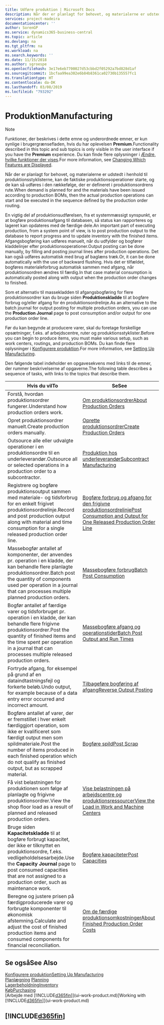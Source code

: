 ```yaml
---
title: Udføre produktion | Microsoft Docs
description: Når der er planlagt for behovet, og materialerne er udstedt i henhold til produktionsstyklisterne, kan de faktiske produktionsoperationer starte, og de kan så udføres i den rækkefølge, der er defineret i produktionsordrens rute.
services: project-madeira
documentationcenter: ''
author: SorenGP
ms.service: dynamics365-business-central
ms.topic: article
ms.devlang: na
ms.tgt_pltfrm: na
ms.workload: na
ms.search.keywords: ''
ms.date: 11/15/2018
ms.author: sgroespe
ms.openlocfilehash: 3e17e6eb7700027d53cbbd2f05292a7bd828d1af
ms.sourcegitcommit: 1bcfaa99ea302e6b84b8361ca02730b135557fc1
ms.translationtype: HT
ms.contentlocale: da-DK
ms.lasthandoff: 03/08/2019
ms.locfileid: "793292"
---
```

# <a name="manufacturing"></a><span data-ttu-id="ccfbe-103">Produktion</span><span class="sxs-lookup"><span data-stu-id="ccfbe-103">Manufacturing</span></span>
> [!NOTE]
> <span data-ttu-id="ccfbe-104">Funktioner, der beskrives i dette emne og underordnede emner, er kun synlige i brugergrænsefladen, hvis du har oplevelsen **Premium**.</span><span class="sxs-lookup"><span data-stu-id="ccfbe-104">Functionality described in this topic and sub topics is only visible in the user interface if you have the **Premium** experience.</span></span> <span data-ttu-id="ccfbe-105">Du kan finde flere oplysninger i [Ændre, hvilke funktioner der vises](ui-experiences.md).</span><span class="sxs-lookup"><span data-stu-id="ccfbe-105">For more information, see [Changing Which Features are Displayed](ui-experiences.md).</span></span>

<span data-ttu-id="ccfbe-106">Når der er planlagt for behovet, og materialerne er udstedt i henhold til produktionsstyklisterne, kan de faktiske produktionsoperationer starte, og de kan så udføres i den rækkefølge, der er defineret i produktionsordrens rute.</span><span class="sxs-lookup"><span data-stu-id="ccfbe-106">When demand is planned for and the materials have been issued according to production BOMs, then the actual production operations can start and be executed in the sequence defined by the production order routing.</span></span>  

<span data-ttu-id="ccfbe-107">En vigtig del af produktionsudførelsen, fra et systemmæssigt synspunkt, er at bogføre produktionsafgang til databasen, så status kan rapporteres og lageret kan opdateres med de færdige dele.</span><span class="sxs-lookup"><span data-stu-id="ccfbe-107">An important part of executing production, from a system point of view, is to post production output to the database to report progress and to update inventory with the finished items.</span></span> <span data-ttu-id="ccfbe-108">Afgangsbogføring kan udføres manuelt, når du udfylder og bogfører kladdelinjer efter produktionsoperationer.</span><span class="sxs-lookup"><span data-stu-id="ccfbe-108">Output posting can be done manually, by filling and posting journal lines after production operations.</span></span> <span data-ttu-id="ccfbe-109">Det kan også udføres automatisk med brug af baglæns træk.</span><span class="sxs-lookup"><span data-stu-id="ccfbe-109">Or, it can be done automatically with the use of backward flushing.</span></span> <span data-ttu-id="ccfbe-110">Hvis det er tilfældet, bogføres materialeforbrug automatisk sammen med afgang, når produktionsordren ændres til færdig.</span><span class="sxs-lookup"><span data-stu-id="ccfbe-110">In that case material consumption is automatically posted along with output when the production order changes to finished.</span></span>  

<span data-ttu-id="ccfbe-111">Som et alternativ til massekladden til afgangsbogføring for flere produktionsordrer kan du bruge siden **Produktionskladde** til at bogføre forbrug og/eller afgang for én produktionsordrelinje.</span><span class="sxs-lookup"><span data-stu-id="ccfbe-111">As an alternative to the batch journal for output posting for multiple production orders, you can use the **Production Journal** page to post consumption and/or output for one production order line.</span></span>

<span data-ttu-id="ccfbe-112">Før du kan begynde at producere varer, skal du foretage forskellige opsætninger, f.eks. af arbejdscentre, ruter og produktionsstyklister.</span><span class="sxs-lookup"><span data-stu-id="ccfbe-112">Before you can begin to produce items, you must make various setup, such as work centers, routings, and production BOMs.</span></span> <span data-ttu-id="ccfbe-113">Du kan finde flere oplysninger i [Konfigurere produktion](production-configure-production-processes.md).</span><span class="sxs-lookup"><span data-stu-id="ccfbe-113">For more information, see [Setting Up Manufacturing](production-configure-production-processes.md).</span></span>

<span data-ttu-id="ccfbe-114">Den følgende tabel indeholder en opgavesekvens med links til de emner, der rummer beskrivelserne af opgaverne.</span><span class="sxs-lookup"><span data-stu-id="ccfbe-114">The following table describes a sequence of tasks, with links to the topics that describe them.</span></span>   

|<span data-ttu-id="ccfbe-115">**Hvis du vil**</span><span class="sxs-lookup"><span data-stu-id="ccfbe-115">**To**</span></span>|<span data-ttu-id="ccfbe-116">**Se**</span><span class="sxs-lookup"><span data-stu-id="ccfbe-116">**See**</span></span>|  
|------------|-------------|  
|<span data-ttu-id="ccfbe-117">Forstå, hvordan produktionsordrer fungerer.</span><span class="sxs-lookup"><span data-stu-id="ccfbe-117">Understand how production orders work.</span></span>|[<span data-ttu-id="ccfbe-118">Om produktionsordrer</span><span class="sxs-lookup"><span data-stu-id="ccfbe-118">About Production Orders</span></span>](production-about-production-orders.md)|
|<span data-ttu-id="ccfbe-119">Opret produktionsordrer manuelt.</span><span class="sxs-lookup"><span data-stu-id="ccfbe-119">Create production orders manually.</span></span>|[<span data-ttu-id="ccfbe-120">Oprette produktionsordrer</span><span class="sxs-lookup"><span data-stu-id="ccfbe-120">Create Production Orders</span></span>](production-how-to-create-production-orders.md)|
|<span data-ttu-id="ccfbe-121">Outsource alle eller udvalgte operationer i en produktionsordre til en underleverandør.</span><span class="sxs-lookup"><span data-stu-id="ccfbe-121">Outsource all or selected operations in a production order to a subcontractor.</span></span>|[<span data-ttu-id="ccfbe-122">Produktion hos underleverandør</span><span class="sxs-lookup"><span data-stu-id="ccfbe-122">Subcontract Manufacturing</span></span>](production-how-to-subcontract-manufacturing.md)|
|<span data-ttu-id="ccfbe-123">Registrere og bogføre produktionsoutput sammen med materiale- og tidsforbrug for en enkelt frigivet produktionsordrelinje.</span><span class="sxs-lookup"><span data-stu-id="ccfbe-123">Record and post production output along with material and time consumption for a single released production order line.</span></span>|[<span data-ttu-id="ccfbe-124">Bogføre forbrug og afgang for den frigivne produktionsordrelinje</span><span class="sxs-lookup"><span data-stu-id="ccfbe-124">Post Consumption and Output for One Released Production Order Line</span></span>](production-how-to-register-consumption-and-output.md)|  
|<span data-ttu-id="ccfbe-125">Massebogfør antallet af komponenter, der anvendes pr. operation i en kladde, der kan behandle flere planlagte produktionsordrer.</span><span class="sxs-lookup"><span data-stu-id="ccfbe-125">Batch post the quantity of components used per operation in a journal that can processes multiple planned production orders.</span></span>|[<span data-ttu-id="ccfbe-126">Massebogføre forbrug</span><span class="sxs-lookup"><span data-stu-id="ccfbe-126">Batch Post Consumption</span></span>](production-how-to-post-consumption.md)|
|<span data-ttu-id="ccfbe-127">Bogfør antallet af færdige varer og tidsforbruget pr. operation i en kladde, der kan behandle flere frigivne produktionsordrer.</span><span class="sxs-lookup"><span data-stu-id="ccfbe-127">Post the quantity of finished items and the time spent per operation in a journal that can processes multiple released production orders.</span></span>|[<span data-ttu-id="ccfbe-128">Massebogføre afgang og operationstider</span><span class="sxs-lookup"><span data-stu-id="ccfbe-128">Batch Post Output and Run Times</span></span>](production-how-to-post-output-quantity.md)|
|<span data-ttu-id="ccfbe-129">Fortryde afgang, for eksempel på grund af en dataindtastningsfejl og forkerte beløb.</span><span class="sxs-lookup"><span data-stu-id="ccfbe-129">Undo output, for example because of a data entry error occurred and incorrect amount.</span></span>  |[<span data-ttu-id="ccfbe-130">Tilbageføre bogføring af afgang</span><span class="sxs-lookup"><span data-stu-id="ccfbe-130">Reverse Output Posting</span></span>](production-how-to-reverse-output-posting.md)|  
|<span data-ttu-id="ccfbe-131">Bogføre antallet af varer, der er fremstillet i hver enkelt færdiggjort operation, som ikke er kvalificeret som færdigt output men som spildmateriale.</span><span class="sxs-lookup"><span data-stu-id="ccfbe-131">Post the number of items produced in each finished operation which do not qualify as finished output, but as scrapped material.</span></span>|[<span data-ttu-id="ccfbe-132">Bogføre spild</span><span class="sxs-lookup"><span data-stu-id="ccfbe-132">Post Scrap</span></span>](production-how-to-post-scrap.md)|
|<span data-ttu-id="ccfbe-133">Få vist belastningen for produktionen som følge af planlagte og frigivne produktionsordrer.</span><span class="sxs-lookup"><span data-stu-id="ccfbe-133">View the shop floor load as a result of planned and released production orders.</span></span>|[<span data-ttu-id="ccfbe-134">Vise belastningen på arbejdscentre og produktionsressourcer</span><span class="sxs-lookup"><span data-stu-id="ccfbe-134">View the Load in Work and Machine Centers</span></span>](production-how-to-view-the-load-on-work-centers.md)|      
|<span data-ttu-id="ccfbe-135">Bruge siden **Kapacitetskladde** til at bogføre forbrugt kapacitet, der ikke er tilknyttet en produktionsordre, f.eks. vedligeholdelsesarbejde.</span><span class="sxs-lookup"><span data-stu-id="ccfbe-135">Use the **Capacity Journal** page to post consumed capacities that are not assigned to a production order, such as maintenance work.</span></span>|[<span data-ttu-id="ccfbe-136">Bogføre kapaciteter</span><span class="sxs-lookup"><span data-stu-id="ccfbe-136">Post Capacities</span></span>](production-how-to-post-capacities.md)|  
|<span data-ttu-id="ccfbe-137">Beregne og justere prisen på færdigproducerede varer og forbrugte komponenter til økonomisk afstemning.</span><span class="sxs-lookup"><span data-stu-id="ccfbe-137">Calculate and adjust the cost of finished production items and consumed components for financial reconciliation.</span></span>|[<span data-ttu-id="ccfbe-138">Om de færdige produktionsomkostninger</span><span class="sxs-lookup"><span data-stu-id="ccfbe-138">About Finished Production Order Costs</span></span>](finance-about-finished-production-order-costs.md)|  

## <a name="see-also"></a><span data-ttu-id="ccfbe-139">Se også</span><span class="sxs-lookup"><span data-stu-id="ccfbe-139">See Also</span></span>  
[<span data-ttu-id="ccfbe-140">Konfigurere produktion</span><span class="sxs-lookup"><span data-stu-id="ccfbe-140">Setting Up Manufacturing</span></span>](production-configure-production-processes.md)  
<span data-ttu-id="ccfbe-141">[Planlægning](production-planning.md)    </span><span class="sxs-lookup"><span data-stu-id="ccfbe-141">[Planning](production-planning.md)    </span></span>  
[<span data-ttu-id="ccfbe-142">Lagerbeholdning</span><span class="sxs-lookup"><span data-stu-id="ccfbe-142">Inventory</span></span>](inventory-manage-inventory.md)  
[<span data-ttu-id="ccfbe-143">Køb</span><span class="sxs-lookup"><span data-stu-id="ccfbe-143">Purchasing</span></span>](purchasing-manage-purchasing.md)  
<span data-ttu-id="ccfbe-144">[Arbejde med [!INCLUDE[d365fin](includes/d365fin_md.md)]](ui-work-product.md)</span><span class="sxs-lookup"><span data-stu-id="ccfbe-144">[Working with [!INCLUDE[d365fin](includes/d365fin_md.md)]](ui-work-product.md)</span></span>

## [!INCLUDE[d365fin](includes/free_trial_md.md)]  
